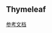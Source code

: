 ## Thymeleaf

[参考文档](https://github.com/tuzhu008/thymeleaf-docs/blob/master/docs/tutorials/3.0/usingthymeleaf.md)



